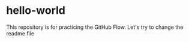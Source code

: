 # hello-world
This repository is for practicing the GitHub Flow.
Let's try to change the readme file
